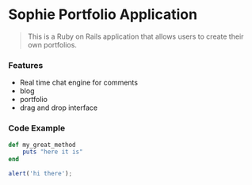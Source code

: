 # Sophie Portfolio Application


> This is a Ruby on Rails application that allows users to create their own portfolios.

### Features

- Real time chat engine for comments
- blog
- portfolio
- drag and drop interface

### Code Example

```ruby
def my_great_method
    puts "here it is"
end
```

```javascript
alert('hi there');
```
